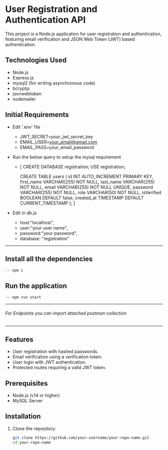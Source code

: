 # User Registration and Authentication API

This project is a Node.js application for user registration and authentication, featuring email verification and JSON Web Token (JWT) based authentication.

## Technologies Used
- Node.js
- Express.js
- mysql2 (for writing asynchronous code)
- bcryptjs
- jsonwebtoken
- nodemailer

## Initial Requirements
- Edit '.env' file 
    - JWT_SECRET=your_jwt_secret_key
    - EMAIL_USER=your_email@gmail.com
    - EMAIL_PASS=your_email_password

- Run the below query to setup the mysql requirement 
    - [ CREATE DATABASE registration;
        USE registration;

        CREATE TABLE users (
        id INT AUTO_INCREMENT PRIMARY KEY,
        first_name VARCHAR(255) NOT NULL,
        last_name VARCHAR(255) NOT NULL,
        email VARCHAR(255) NOT NULL UNIQUE,
        password VARCHAR(255) NOT NULL,
        role VARCHAR(50) NOT NULL,
        isVerified BOOLEAN DEFAULT false,
        created_at TIMESTAMP DEFAULT CURRENT_TIMESTAMP
        ); ]

- Edit in db.js
    - host:"localhost",
    - user:"your user name",
    - password:"your password",
    - database: "registration"

-----------------------------------------------------------------------------------------------

## Install all the dependencies
    -- npm i

## Run the application
    -- npm run start

-----------------------------------------------------------------------------------------------

###### For Endpoints you can import attached postman collection

---------------------------------------------------------------------------------------------------

## Features

- User registration with hashed passwords.
- Email verification using a verification token.
- User login with JWT authentication.
- Protected routes requiring a valid JWT token.

## Prerequisites

- Node.js (v14 or higher)
- MySQL Server

## Installation

1. Clone the repository:

   ```bash
   git clone https://github.com/your-username/your-repo-name.git
   cd your-repo-name

